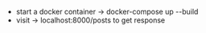 - start a docker container -> docker-compose up --build
- visit -> localhost:8000/posts to get response
